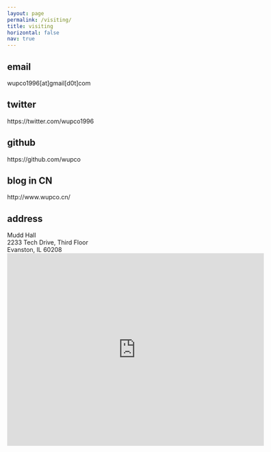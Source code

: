 ```yaml
---
layout: page
permalink: /visiting/
title: visiting
horizontal: false
nav: true
---
```

<h2>email</h2>
wupco1996[at]gmail[d0t]com <br>
<h2>twitter</h2>
https://twitter.com/wupco1996 <br>
<h2>github</h2>
https://github.com/wupco <br>
<h2>blog in CN</h2>
http://www.wupco.cn/<br>
<h2>address</h2>
Mudd Hall <br>
2233 Tech Drive, Third Floor <br>
Evanston, IL 60208
<iframe width="600" height="450" style="border:0" loading="lazy" allowfullscreen src="https://www.google.com/maps/embed/v1/search?q=2233%20Tech%20Drive%2C%20Evanston%2C%20IL%2C%20USA&key=AIzaSyAPmWWlXbEAkCGlaNN3Ov_cnPVwLgwIAzs"></iframe>

